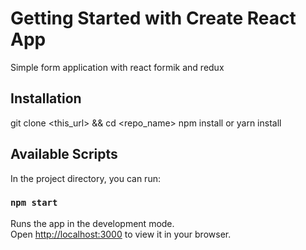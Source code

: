 # Getting Started with Create React App

Simple form application with react formik and redux 

## Installation

git clone <this_url> && cd <repo_name>
npm install or yarn install

## Available Scripts

In the project directory, you can run:

### `npm start`

Runs the app in the development mode.\
Open [http://localhost:3000](http://localhost:3000) to view it in your browser.
